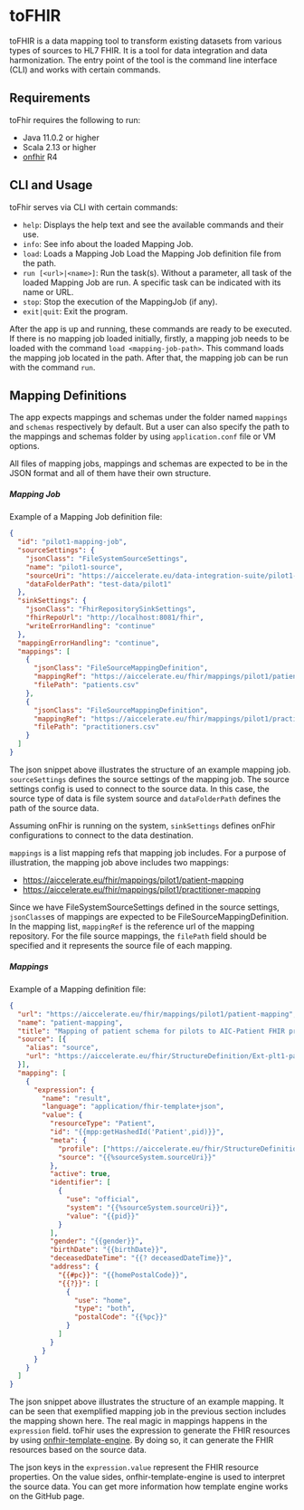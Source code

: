 # toFHIR
toFHIR is a data mapping tool to transform existing datasets from various types of sources to HL7 FHIR. 
It is a tool for data integration and data harmonization.
The entry point of the tool is the command line interface (CLI) and works with certain commands.

Requirements
------------

toFhir requires the following to run:

* Java 11.0.2 or higher
* Scala 2.13 or higher
* [onfhir](https://github.com/srdc/onfhir) R4

CLI and Usage
-------------

toFhir serves via CLI with certain commands:
- `help`: Displays the help text and see the available commands and their use.
- `info`: See info about the loaded Mapping Job.
- `load`: Loads a Mapping Job Load the Mapping Job definition file from the path.
- `run [<url>|<name>]`: Run the task(s). Without a parameter, all task of the loaded Mapping Job are run. A specific task can be indicated with its name or URL.
- `stop`: Stop the execution of the MappingJob (if any).
- `exit|quit`: Exit the program.

After the app is up and running, these commands are ready to be executed.
If there is no mapping job loaded initially, firstly, a mapping job needs to be loaded with the command `load <mapping-job-path>`.
This command loads the mapping job located in the path. After that, the mapping job can be run with the command `run`.


Mapping Definitions
-------------------
The app expects mappings and schemas under the folder named `mappings` and `schemas` respectively by default. 
But a user can also specify the path to the mappings and schemas folder by using `application.conf` file or VM options.

All files of mapping jobs, mappings and schemas are expected to be in the JSON format and all of them have their own structure.

##### Mapping Job

Example of a Mapping Job definition file:
```json
{
  "id": "pilot1-mapping-job",
  "sourceSettings": {
    "jsonClass": "FileSystemSourceSettings",
    "name": "pilot1-source",
    "sourceUri": "https://aiccelerate.eu/data-integration-suite/pilot1-data",
    "dataFolderPath": "test-data/pilot1"
  },
  "sinkSettings": {
    "jsonClass": "FhirRepositorySinkSettings",
    "fhirRepoUrl": "http://localhost:8081/fhir",
    "writeErrorHandling": "continue"
  },
  "mappingErrorHandling": "continue",
  "mappings": [
    {
      "jsonClass": "FileSourceMappingDefinition",
      "mappingRef": "https://aiccelerate.eu/fhir/mappings/pilot1/patient-mapping",
      "filePath": "patients.csv"
    },
    {
      "jsonClass": "FileSourceMappingDefinition",
      "mappingRef": "https://aiccelerate.eu/fhir/mappings/pilot1/practitioner-mapping",
      "filePath": "practitioners.csv"
    }
  ]
}
```
The json snippet above illustrates the structure of an example mapping job.
`sourceSettings` defines the source settings of the mapping job. The source settings config is used to connect to the source data.
In this case, the source type of data is file system source and `dataFolderPath` defines the path of the source data.

Assuming onFhir is running on the system, `sinkSettings` defines onFhir configurations to connect to the data destination.

`mappings` is a list mapping refs that mapping job includes. For a purpose of illustration, the mapping job above includes two mappings: 
- https://aiccelerate.eu/fhir/mappings/pilot1/patient-mapping
- https://aiccelerate.eu/fhir/mappings/pilot1/practitioner-mapping

Since we have FileSystemSourceSettings defined in the source settings, `jsonClass`es of mappings are expected to be FileSourceMappingDefinition.
In the mapping list, `mappingRef` is the reference url of the mapping repository. For the file source mappings, 
the `filePath` field should be specified and it represents the source file of each mapping.

##### Mappings
Example of a Mapping definition file:
```json
{
  "url": "https://aiccelerate.eu/fhir/mappings/pilot1/patient-mapping",
  "name": "patient-mapping",
  "title": "Mapping of patient schema for pilots to AIC-Patient FHIR profile",
  "source": [{
    "alias": "source",
    "url": "https://aiccelerate.eu/fhir/StructureDefinition/Ext-plt1-patient"
  }],
  "mapping": [
    {
      "expression": {
        "name": "result",
        "language": "application/fhir-template+json",
        "value": {
          "resourceType": "Patient",
          "id": "{{mpp:getHashedId('Patient',pid)}}",
          "meta": {
            "profile": ["https://aiccelerate.eu/fhir/StructureDefinition/AIC-Patient"],
            "source": "{{%sourceSystem.sourceUri}}"
          },
          "active": true,
          "identifier": [
            {
              "use": "official",
              "system": "{{%sourceSystem.sourceUri}}",
              "value": "{{pid}}"
            }
          ],
          "gender": "{{gender}}",
          "birthDate": "{{birthDate}}",
          "deceasedDateTime": "{{? deceasedDateTime}}",
          "address": {
            "{{#pc}}": "{{homePostalCode}}",
            "{{?}}": [
              {
                "use": "home",
                "type": "both",
                "postalCode": "{{%pc}}"
              }
            ]
          }
        }
      }
    }
  ]
}
```

The json snippet above illustrates the structure of an example mapping.
It can be seen that exemplified mapping job in the previous section includes the mapping shown here.
The real magic in mappings happens in the `expression` field.
toFhir uses the expression to generate the FHIR resources by using [onfhir-template-engine](https://github.com/aiccelerate/onfhir-template-engine). 
By doing so, it can generate the FHIR resources based on the source data.

The json keys in the `expression.value` represent the FHIR resource properties. 
On the value sides, onfhir-template-engine is used to interpret the source data. 
You can get more information how template engine works on the GitHub page.

